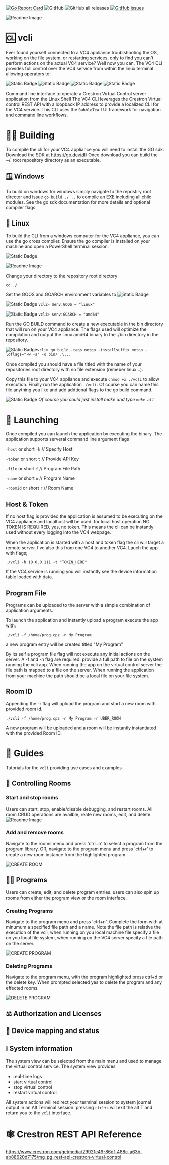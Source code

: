 [![Go Report Card](https://goreportcard.com/badge/github.com/ewilliams0305/offshoot?style=flat-square)](https://goreportcard.com/report/github.com/ewilliams0305/vcli)
![GitHub](https://img.shields.io/github/license/ewilliams0305/vcli) 
![GitHub all releases](https://img.shields.io/github/downloads/ewilliams0305/vcli/total) 
[![GitHub issues](https://img.shields.io/github/issues/ewilliams0305/vcli)](https://github.com/ewilliams0305/vcli/issues)

![Readme Image](./docs/info.gif)

# 🆑 vcli
Ever found yourself connected to a VC4 appliance troublshooting the OS, working on the file system,
or restarting services, only to find you can't perform actions on the actual VC4 service? Well now you can. 
The VC4 CLI provides full control over the VC4 service from within the linux terminal allowing operators to:

![Static Badge](https://img.shields.io/badge/LOAD-PROGRAMS-blue)
![Static Badge](https://img.shields.io/badge/CREATE-ROOMS-green)
![Static Badge](https://img.shields.io/badge/RESET-ROOMS-yellow)
![Static Badge](https://img.shields.io/badge/VIEW-STATUS-red)

Command line interface to operate a Crestron Virtual Control server application from the Linux Shell
The VC4 CLI leverages the Crestron Virtual control REST API with a loopback IP address 
to provide a localized CLI for the VC4 service. This CLI 
uses the `BubbleTea` TUI framework for navigation and command line workflows. 

# 👷‍♂️ Building 
To compile the cli for your VC4 appliance you will need to install
the GO sdk. Download the SDK at https://go.dev/dl/ Once download you can build the ~/. root repository directory as an executable. 

## 🪟 Windows
To build on windows for windows simply navigate to the repostiry root director and issue `go build ./...` to compile an EXE including all child modules.  See the go sdk documentation for more details and optional compiler flags.

## 🐧 Linux
To build the CLI from a windows computer for the VC4 appliance, you can use the go cross compiler.  Ensure the go compiler is installed on your machine and open a PowerShell terminal session.

![Static Badge](https://img.shields.io/badge/POWER-SHELL-yellow)

![Readme Image](./docs/ps_build.png)

Change your directory to the repository root directory

`cd ./`

Set the GOOS and GOARCH environment variables to ![Static Badge](https://img.shields.io/badge/LINUX-AMD64-red)

![Static Badge](https://img.shields.io/badge/GOOS-yellow) `vcli> $env:GOOS = "linux"`

![Static Badge](https://img.shields.io/badge/GOARCH-yellow) `vcli> $env:GOARCH = "amd64"`

Run the GO BUILD command to create a new executable in the bin directory that will run on your VC4 appliance. 
The flags used will optimize the compilation and output the linux amd64 binary to the ./bin directory in the repository. 

![Static Badge](https://img.shields.io/badge/GO-BUILD-red)`vcli> go build -tags netgo -installsuffix netgo -ldflags="-w -s" -o bin/ .\...`

Once compiled you should have a file titled with the name of your repositories root directory with no file extension (remeber linux...).

Copy this file to your VC4 appliance and execute `chmod +x ./vcli` to allow execution.  Finally run the application `./vcli`.  Of course you can name this file anything you like and add addtional flags to the go build command.

![Static Badge](https://img.shields.io/badge/MAKE-ALL-red) *Of course you could just install make and type `make all`*

# 🚀 Launching
Once compiled you can launch the application by executing the binary. 
The application supports serveral command line argument flags

`-host` or short `-h`  // Specify Host

`-token` or short `t`  // Provide API Key

`-file` or short `f`   // Program File Path

`-name` or short `n`   // Program Name

`-roomid` or short `r` // Room Name

## Host & Token
If no host flag is provided the application is assumed to be executing on the VC4 appliance and localhost will be used. 
for local host operation NO TOKEN IS REQUIRED, yes, no token. This means the cli can be instantly used without every logging into
the VC4 webpage. 

When the application is started with a host and token flag the cli will target a remote server. I've also 
this from one VC4 to another VC4. Lauch the app with flags;

`./vcli -h 10.0.0.111 -t "TOKEN_HERE"`

If the VC4 service is running you will instantly see the device information table loaded with data. 

## Program File

Programs can be uploaded to the server with a simple combination of application arguments. 
 
To launch the application and instantly upload a program execute the app with:

`./vcli -f /home/prog.cpz -n My Program`

a new program entry will be created titled "My Program"

By its self a program file flag will not execute any initial actions on the server. 
A -f and -n flag are required. provide a full path to file on the system running the vcli app. 
When running the app on the virtual control server the file path is mapped to a file on the server. 
When running the application from your machine the path should be a local file on your file system. 

## Room ID

Appending the -r flag will upload the program and start a new room with provided room id. 

`./vcli -f /home/prog.cpz -n My Program -r UBER_ROOM`

A new program will be uploaded and a room will be instantly instantiated with the provided Room ID. 


# 🦮 Guides
Tutorials for the `vcli` providing use cases and examples 

## 🚻 Controlling Rooms

### Start and stop rooms
Users can start, stop, enable/disable debugging, and restart rooms.  All room CRUD operations are availble, reate new rooms, edit, and delete. 
![Readme Image](./docs/rooms.gif)

### Add and remove rooms
Navigate to the rooms menu and press 'ctrl+n' to select a program from the program library.  OR, navigate to the program menu and press 'ctrl+r' to create a new room instance from the highlighted program.

![CREATE ROOM](./docs/add_room.gif)

## 🧑‍💻 Programs
Users can create, edit, and delete program entries. users can also spin up rooms from either the program view or the room interface. 

### Creating Programs
Navigate to the program menu and press 'ctrl+n'.  Complete the form with at minumum a specified file path and a name.  Note the file path is relative the execution of the vcli, when running on you local machine file specify a file on you local file system, when running on the VC4 server specify a file path on the server.

![CREATE PROGRAM](./docs/add_prog.gif)

### Deleting Programs

Navigate to the program menu, with the program highlighted press ctrl+d or the delete key.  When prompted selected yes to delete the program and any effected rooms.

![DELETE PROGRAM](./docs/del_prog.gif)

## ⚖️ Authorization and Licenses

## 📲 Device mapping and status

## ℹ️ System information 

The system view can be selected from the main menu and used to manage the 
virtual control service. The system view provides 

- real-time logs
- start virtual control
- stop virtual control
- restart virtual control

All system actions will redirect your terminal session to system journal output in an Alt Terminal session. 
pressing `ctrl+c` will exit the alt T and return you to the `vcli` interface. 

# 🕸️ Crestron REST API Reference 
https://www.crestron.com/getmedia/29921c49-86df-488c-a63b-ab88620d7175/mg_pg_rest-api-crestron-virtual-control


